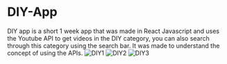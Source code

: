 # DIY-App
DIY app is a short 1 week app that was made in React Javascript and uses the Youtube API to get videos in the DIY category, you can also search through this category using the search bar. It was made to understand the concept of using the APIs.
![DIY1](https://user-images.githubusercontent.com/53907172/121501091-920ebd80-c9e7-11eb-8371-18698c20a084.png)
![DIY2](https://user-images.githubusercontent.com/53907172/121501101-9509ae00-c9e7-11eb-888b-7b6668c0379f.png)
![DIY3](https://user-images.githubusercontent.com/53907172/121501110-96d37180-c9e7-11eb-8d0f-9b976fa303db.png)
